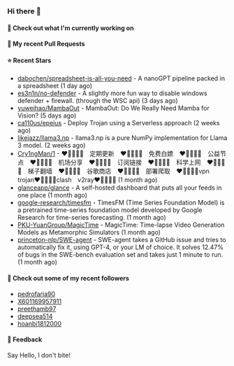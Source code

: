 ### Hi there 👋

#### 👷 Check out what I'm currently working on

#### 🔨 My recent Pull Requests


#### ⭐ Recent Stars

- [dabochen/spreadsheet-is-all-you-need](https://github.com/dabochen/spreadsheet-is-all-you-need) - A nanoGPT pipeline packed in a spreadsheet (1 day ago)
- [es3n1n/no-defender](https://github.com/es3n1n/no-defender) - A slightly more fun way to disable windows defender &#43; firewall. (through the WSC api) (3 days ago)
- [yuweihao/MambaOut](https://github.com/yuweihao/MambaOut) - MambaOut: Do We Really Need Mamba for Vision? (5 days ago)
- [ca110us/epeius](https://github.com/ca110us/epeius) - Deploy Trojan using a Serverless approach (2 weeks ago)
- [likejazz/llama3.np](https://github.com/likejazz/llama3.np) - llama3.np is a pure NumPy implementation for Llama 3 model. (2 weeks ago)
- [Cry1ngMan/1](https://github.com/Cry1ngMan/1) - ❤💛💚💙💜　定期更新　❤💛💚💙💜　免费白嫖　❤💛💚💙💜　公益节点　❤💛💚💙💜　机场分享　❤💛💚💙💜　订阅链接　❤💛💚💙💜　科学上网　❤💛💚💙💜　梯子翻墙　❤💛💚💙💜　谷歌商店　❤💛💚💙💜　部署爬取　❤💛💚💙💜vpn　trojan❤💛💚💙💜clash　v2ray❤💛💚💙💜 (1 month ago)
- [glanceapp/glance](https://github.com/glanceapp/glance) - A self-hosted dashboard that puts all your feeds in one place (1 month ago)
- [google-research/timesfm](https://github.com/google-research/timesfm) - TimesFM (Time Series Foundation Model) is a pretrained time-series foundation model developed by Google Research for time-series forecasting. (1 month ago)
- [PKU-YuanGroup/MagicTime](https://github.com/PKU-YuanGroup/MagicTime) - MagicTime: Time-lapse Video Generation Models as Metamorphic Simulators (1 month ago)
- [princeton-nlp/SWE-agent](https://github.com/princeton-nlp/SWE-agent) - SWE-agent takes a GitHub issue and tries to automatically fix it, using GPT-4, or your LM of choice. It solves 12.47% of bugs in the SWE-bench evaluation set and takes just 1 minute to run. (1 month ago)

#### 👯 Check out some of my recent followers

- [pedrofaria90](https://github.com/pedrofaria90)
- [X601169957911](https://github.com/X601169957911)
- [preethamb97](https://github.com/preethamb97)
- [deepsea514](https://github.com/deepsea514)
- [hoanbi1812000](https://github.com/hoanbi1812000)

#### 💬 Feedback

Say Hello, I don't bite!